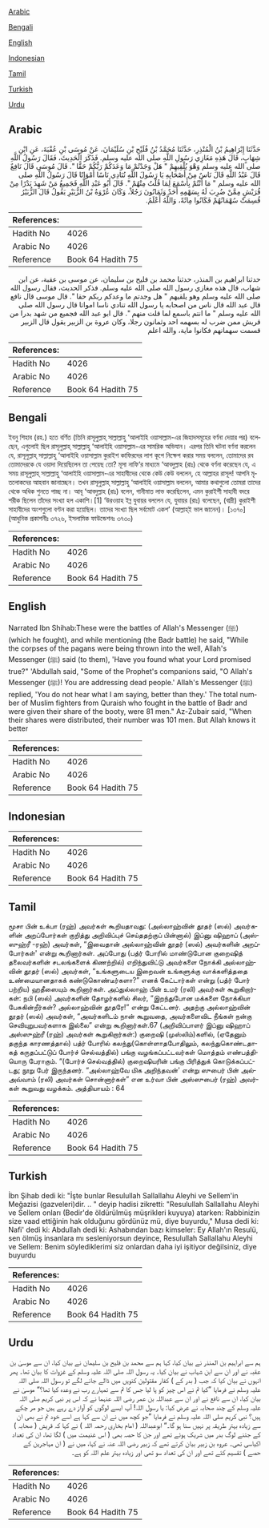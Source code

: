 [Arabic](#arabic)

[Bengali](#bengali)

[English](#english)

[Indonesian](#indonesian)

[Tamil](#tamil)

[Turkish](#turkish)

[Urdu](#urdu)

## Arabic


<div dir="rtl" lang="ar" style={{fontSize:'larger',backgroundColor:'#f8f9fa',padding:20}}>
حَدَّثَنَا إِبْرَاهِيمُ بْنُ الْمُنْذِرِ، حَدَّثَنَا مُحَمَّدُ بْنُ فُلَيْحِ بْنِ سُلَيْمَانَ، عَنْ مُوسَى بْنِ عُقْبَةَ، عَنِ ابْنِ شِهَابٍ، قَالَ هَذِهِ مَغَازِي رَسُولِ اللَّهِ صلى الله عليه وسلم‏.‏ فَذَكَرَ الْحَدِيثَ، فَقَالَ رَسُولُ اللَّهِ صلى الله عليه وسلم وَهْوَ يُلْقِيهِمْ ‏"‏ هَلْ وَجَدْتُمْ مَا وَعَدَكُمْ رَبُّكُمْ حَقًّا ‏"‏‏.‏ قَالَ مُوسَى قَالَ نَافِعٌ قَالَ عَبْدُ اللَّهِ قَالَ نَاسٌ مِنْ أَصْحَابِهِ يَا رَسُولَ اللَّهِ تُنَادِي نَاسًا أَمْوَاتًا قَالَ رَسُولُ اللَّهِ صلى الله عليه وسلم ‏"‏ مَا أَنْتُمْ بِأَسْمَعَ لِمَا قُلْتُ مِنْهُمْ ‏"‏‏.‏ قَالَ أَبُو عَبْدِ اللَّهِ فَجَمِيعُ مَنْ شَهِدَ بَدْرًا مِنْ قُرَيْشٍ مِمَّنْ ضُرِبَ لَهُ بِسَهْمِهِ أَحَدٌ وَثَمَانُونَ رَجُلاً، وَكَانَ عُرْوَةُ بْنُ الزُّبَيْرِ يَقُولُ قَالَ الزُّبَيْرُ قُسِمَتْ سُهْمَانُهُمْ فَكَانُوا مِائَةً، وَاللَّهُ أَعْلَمُ‏.‏
</div>
<div style={{backgroundColor:'#f8f9fa',padding:20, marginBottom: 10}}><table> <thead> <tr> <th>References:</th> <th></th> </tr> </thead> <tbody><tr><td>Hadith No</td><td>4026</td></tr><tr><td>Arabic No</td><td>4026</td></tr><tr><td>Reference</td><td>Book 64 Hadith 75</td></tr></tbody></table></div>


<div dir="rtl" lang="ar" style={{fontSize:'larger',backgroundColor:'#f8f9fa',padding:20}}>
حدثنا ابراهيم بن المنذر، حدثنا محمد بن فليح بن سليمان، عن موسى بن عقبة، عن ابن شهاب، قال هذه مغازي رسول الله صلى الله عليه وسلم. فذكر الحديث، فقال رسول الله صلى الله عليه وسلم وهو يلقيهم " هل وجدتم ما وعدكم ربكم حقا ". قال موسى قال نافع قال عبد الله قال ناس من اصحابه يا رسول الله تنادي ناسا امواتا قال رسول الله صلى الله عليه وسلم " ما انتم باسمع لما قلت منهم ". قال ابو عبد الله فجميع من شهد بدرا من قريش ممن ضرب له بسهمه احد وثمانون رجلا، وكان عروة بن الزبير يقول قال الزبير قسمت سهمانهم فكانوا ماية، والله اعلم
</div>
<div style={{backgroundColor:'#f8f9fa',padding:20, marginBottom: 10}}><table> <thead> <tr> <th>References:</th> <th></th> </tr> </thead> <tbody><tr><td>Hadith No</td><td>4026</td></tr><tr><td>Arabic No</td><td>4026</td></tr><tr><td>Reference</td><td>Book 64 Hadith 75</td></tr></tbody></table></div>

## Bengali


<div dir="ltr" lang="bn" style={{fontSize:'larger',backgroundColor:'#f8f9fa',padding:20}}>
ইবনু শিহাব (রহ.) হতে বর্ণিত (তিনি রাসূলুল্লাহ্ সাল্লাল্লাহু ‘আলাইহি ওয়াসাল্লাম-এর জিহাদসমূহের বর্ণনা দেয়ার পর) বলেছেন, এগুলোই ছিল রাসূলুল্লাহ্ সাল্লাল্লাহু ‘আলাইহি ওয়াসাল্লাম-এর সামরিক অভিযান। এরপর তিনি ঘটনা বর্ণনা করলেন যে, রাসূলুল্লাহ্ সাল্লাল্লাহু ‘আলাইহি ওয়াসাল্লাম কুরাইশ কাফিরদের লাশ কূপে নিক্ষেপ করার সময় বললেন, তোমাদের রব তোমাদেরকে যে ওয়াদা দিয়েছিলেন তা পেয়েছ তো? মূসা নাফি‘র মাধ্যমে ‘আবদুল্লাহ (রাঃ) থেকে বর্ণনা করেছেন যে, এ সময় রাসূলুল্লাহ্ সাল্লাল্লাহু ‘আলাইহি ওয়াসাল্লাম-এর সাহাবীদের থেকে কেউ কেউ বললেন, হে আল্লাহর রাসূল! আপনি মৃতলোকদের আহবান জানাচ্ছেন। তখন রাসূলুল্লাহ্ সাল্লাল্লাহু ‘আলাইহি ওয়াসাল্লাম বললেন, আমার কথাগুলো তোমরা তাদের থেকে অধিক শুনতে পাচ্ছ না। আবূ ‘আবদুল্লাহ (রাঃ) বলেন, গানীমাত লাভ করেছিলেন, এমন কুরাইশী সাহাবী বদরে শরীক ছিলেন তাঁদের সংখ্যা হল একাশি।[1] ‘উরওয়াহ ইব্ন যুবায়র বললেন যে, যুবায়র (রাঃ) বলেছেন, (বাদ্রী) কুরাইশী সাহাবীদের অংশগুলো বণ্টন করা হয়েছিল। তাদের সংখ্যা ছিল সর্বমোট একশ’ (আল্লাহ্ই ভাল জানেন)। [১৩৭০] (আধুনিক প্রকাশনীঃ ৩৭২৬, ইসলামিক ফাউন্ডেশনঃ ৩৭৩০)
</div>
<div style={{backgroundColor:'#f8f9fa',padding:20, marginBottom: 10}}><table> <thead> <tr> <th>References:</th> <th></th> </tr> </thead> <tbody><tr><td>Hadith No</td><td>4026</td></tr><tr><td>Arabic No</td><td>4026</td></tr><tr><td>Reference</td><td>Book 64 Hadith 75</td></tr></tbody></table></div>

## English


<div dir="ltr" lang="en" style={{fontSize:'larger',backgroundColor:'#f8f9fa',padding:20}}>
Narrated Ibn Shihab:These were the battles of Allah's Messenger (ﷺ) (which he fought), and while mentioning (the Badr battle) he said, "While the corpses of the pagans were being thrown into the well, Allah's Messenger (ﷺ) said (to them), 'Have you found what your Lord promised true?" 'Abdullah said, "Some of the Prophet's companions said, "O Allah's Messenger (ﷺ)! You are addressing dead people.' Allah's Messenger (ﷺ) replied, 'You do not hear what I am saying, better than they.' The total number of Muslim fighters from Quraish who fought in the battle of Badr and were given their share of the booty, were 81 men." Az-Zubair said, "When their shares were distributed, their number was 101 men. But Allah knows it better
</div>
<div style={{backgroundColor:'#f8f9fa',padding:20, marginBottom: 10}}><table> <thead> <tr> <th>References:</th> <th></th> </tr> </thead> <tbody><tr><td>Hadith No</td><td>4026</td></tr><tr><td>Arabic No</td><td>4026</td></tr><tr><td>Reference</td><td>Book 64 Hadith 75</td></tr></tbody></table></div>

## Indonesian


<div dir="ltr" lang="id" style={{fontSize:'larger',backgroundColor:'#f8f9fa',padding:20}}>

</div>
<div style={{backgroundColor:'#f8f9fa',padding:20, marginBottom: 10}}><table> <thead> <tr> <th>References:</th> <th></th> </tr> </thead> <tbody><tr><td>Hadith No</td><td>4026</td></tr><tr><td>Arabic No</td><td>4026</td></tr><tr><td>Reference</td><td>Book 64 Hadith 75</td></tr></tbody></table></div>

## Tamil


<div dir="ltr" lang="ta" style={{fontSize:'larger',backgroundColor:'#f8f9fa',padding:20}}>
மூசா பின் உக்பா (ரஹ்) அவர்கள் கூறியதாவது: (அல்லாஹ்வின் தூதர் (ஸல்) அவர்களின் அறப்போர்கள் குறித்து அறிவிப்புச் செய்ததற்குப் பின்னால்) இப்னு ஷிஹாப் (அஸ்ஸுஹ்ரீ -ரஹ்) அவர்கள், “இவைதான் அல்லாஹ்வின் தூதர் (ஸல்) அவர்களின் அறப்போர்கள்' என்று கூறினார்கள். அப்போது (பத்ர் போரில் மாண்டுபோன குறைஷித் தலைவர்களின் சடலங்களைக் கிணற்றில்) எறிந்துவிட்டு அவர்களை நோக்கி அல்லாஹ்வின் தூதர் (ஸல்) அவர்கள், “உங்களுடைய இறைவன் உங்களுக்கு வாக்களித்ததை உண்மையானதாகக் கண்டுகொண்டீர்களா?” எனக் கேட்டார்கள் என்று (பத்ர் போர் பற்றிய) ஹதீஸையும் கூறினார்கள். அப்துல்லாஹ் பின் உமர் (ரலி) அவர்கள் கூறுகிறார்கள்: நபி (ஸல்) அவர்களின் தோழர்களில் சிலர், “இறந்துபோன மக்களை நோக்கியா பேசுகின்றீர்கள்? அல்லாஹ்வின் தூதரே!” என்று கேட்டனர். அதற்கு அல்லாஹ்வின் தூதர் (ஸல்) அவர்கள், “அவர்களிடம் நான் கூறுவதை, அவர்களைவிட நீங்கள் நன்கு செவியுறுபவர்களாக இல்லை” என்று கூறினார்கள்.67 (அறிவிப்பாளர் இப்னு ஷிஹாப் அஸ்ஸுஹ்ரீ (ரஹ்) அவர்கள் கூறுகிறார்கள்:) குறைஷி (முஸ்லிம்)களில், (ஏதேனும் தகுந்த காரணத்தால்) பத்ர் போரில் கலந்து(கொள்ளாதபோதிலும், கலந்துகொண்டதாகத் கருதப்பட்டுப் போர்ச் செல்வத்தில்) பங்கு வழங்கப்பட்டவர்கள் மொத்தம் எண்பத்தியொரு பேராகும். “(போர்ச் செல்வத்தில்) குறைஷியரின் பங்கு பிரித்துக் கொடுக்கப்பட்டது; நூறு பேர் இருந்தனர். “அல்லாஹ்வே மிக அறிந்தவன்' என்று ஸுபைர் பின் அல்அவ்வாம் (ரலி) அவர்கள் சொன்னார்கள்” என உர்வா பின் அஸ்ஸுபைர் (ரஹ்) அவர்கள் கூறுவது வழக்கம். அத்தியாயம் : 64
</div>
<div style={{backgroundColor:'#f8f9fa',padding:20, marginBottom: 10}}><table> <thead> <tr> <th>References:</th> <th></th> </tr> </thead> <tbody><tr><td>Hadith No</td><td>4026</td></tr><tr><td>Arabic No</td><td>4026</td></tr><tr><td>Reference</td><td>Book 64 Hadith 75</td></tr></tbody></table></div>

## Turkish


<div dir="ltr" lang="tr" style={{fontSize:'larger',backgroundColor:'#f8f9fa',padding:20}}>
İbn Şihab dedi ki: "İşte bunlar Resulullah Sallallahu Aleyhi ve Sellem'in Meğazisi (gazveleri)dir. .. " deyip hadisi zikretti: "Resulullah Sallallahu Aleyhi ve Sellem onları (Bedir'de öldürülmüş müşrikleri kuyuya) atarken: Rabbinizin size vaad ettiğinin hak olduğunu gördünüz mü, diye buyurdu," Musa dedi ki: Nafi' dedi ki: Abdullah dedi ki: Ashabından bazı kimseler: Ey Allah'ın Resulü, sen ölmüş insanlara mı sesleniyorsun deyince, Resulullah Sallallahu Aleyhi ve Sellem: Benim söylediklerimi siz onlardan daha iyi işitiyor değilsiniz, diye buyurdu
</div>
<div style={{backgroundColor:'#f8f9fa',padding:20, marginBottom: 10}}><table> <thead> <tr> <th>References:</th> <th></th> </tr> </thead> <tbody><tr><td>Hadith No</td><td>4026</td></tr><tr><td>Arabic No</td><td>4026</td></tr><tr><td>Reference</td><td>Book 64 Hadith 75</td></tr></tbody></table></div>

## Urdu


<div dir="rtl" lang="ur" style={{fontSize:'larger',backgroundColor:'#f8f9fa',padding:20}}>
ہم سے ابراہیم بن المنذر نے بیان کیا، کہا ہم سے محمد بن فلیح بن سلیمان نے بیان کیا، ان سے موسیٰ بن عقبہ نے اور ان سے ابن شہاب نے بیان کیا۔ یہ رسول اللہ صلی اللہ علیہ وسلم کے غزوات کا بیان تھا۔ پھر انہوں نے بیان کیا کہ جب ( بدر کے ) کفار مقتولین کنویں میں ڈالے جانے لگے تو رسول اللہ صلی اللہ علیہ وسلم نے فرمایا ”کیا تم نے اس چیز کو پا لیا جس کا تم سے تمہارے رب نے وعدہ کیا تھا؟“ موسیٰ نے بیان کیا، ان سے نافع نے اور ان سے عبداللہ بن عمر رضی اللہ عنہما نے کہ اس پر نبی کریم صلی اللہ علیہ وسلم کے چند صحابہ نے عرض کیا: یا رسول اللہ! آپ ایسے لوگوں کو آواز دے رہے ہیں جو مر چکے ہیں؟ نبی کریم صلی اللہ علیہ وسلم نے فرمایا ”جو کچھ میں نے ان سے کہا ہے اسے خود تم نے بھی ان سے زیادہ بہتر طریقہ پر نہیں سنا ہو گا۔“ ابوعبداللہ ( امام بخاری رحمہ اللہ ) نے کہا کہ قریش ( صحابہ ) کے جتنے لوگ بدر میں شریک ہوئے تھے اور جن کا حصہ بھی ( اس غنیمت میں ) لگا تھا، ان کی تعداد اکیاسی تھی۔ عروہ بن زبیر بیان کرتے تھے کہ زبیر رضی اللہ عنہ نے کہا، میں نے ( ان مہاجرین کے حصے ) تقسیم کئے تھے اور ان کی تعداد سو تھی اور زیادہ بہتر علم اللہ کو ہے۔
</div>
<div style={{backgroundColor:'#f8f9fa',padding:20, marginBottom: 10}}><table> <thead> <tr> <th>References:</th> <th></th> </tr> </thead> <tbody><tr><td>Hadith No</td><td>4026</td></tr><tr><td>Arabic No</td><td>4026</td></tr><tr><td>Reference</td><td>Book 64 Hadith 75</td></tr></tbody></table></div>
